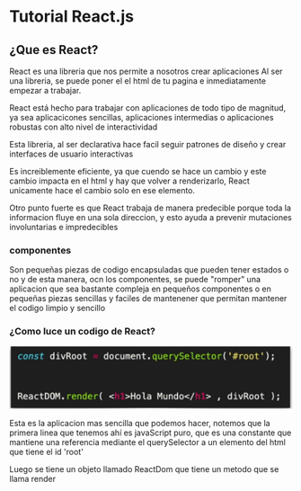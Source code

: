 
# Tutorial React.js
## ¿Que es React?

React es una libreria que nos permite a nosotros crear aplicaciones
Al ser una libreria, se puede poner el el html de tu pagina e inmediatamente  empezar a trabajar.

React está hecho para trabajar con aplicaciones de todo tipo de magnitud, ya sea  aplicacicones sencillas, aplicaciones intermedias o aplicaciones robustas 
con alto nivel de interactividad

Esta libreria, al ser declarativa hace facil seguir patrones de diseño y crear interfaces de usuario interactivas

Es increiblemente eficiente, ya que cuendo se hace un cambio y este cambio impacta en el html y hay que volver a renderizarlo, React unicamente 
hace el cambio solo en ese elemento.

Otro punto fuerte es que React trabaja de manera predecible porque toda la informacion fluye en una sola direccion, y esto ayuda a prevenir mutaciones involuntarias e impredecibles

### componentes

Son pequeñas piezas de codigo encapsuladas que pueden tener estados o no y de esta manera, ocn los componentes, se puede "romper" una aplicacion que sea bastante compleja en pequeños componentes o en pequeñas piezas sencillas y faciles de mantenener que permitan mantener el codigo limpio y sencillo


### ¿Como luce un codigo de React?

![](https://raw.githubusercontent.com/fernando479/ArquitecturaSofware2020/main/Tutorial1/image.png)


Esta es la aplicacion mas sencilla que podemos hacer, notemos que la primera linea que tenemos ahí es javaScript puro, que es una constante que mantiene una referencia mediante el querySelector a un elemento del html que tiene el id 'root'

Luego se tiene un objeto llamado ReactDom que tiene un metodo que se llama render
